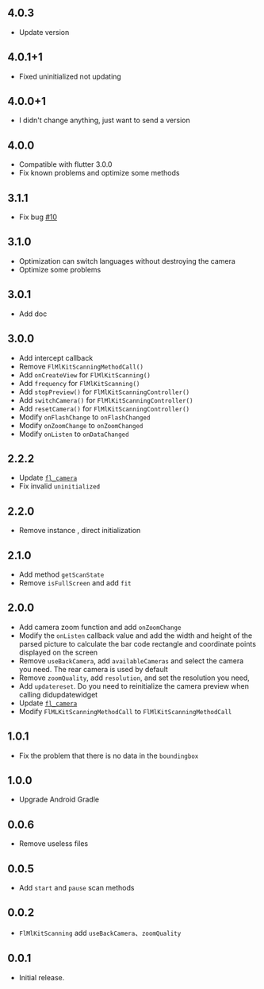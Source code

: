 ## 4.0.3

* Update version

## 4.0.1+1

* Fixed uninitialized not updating

## 4.0.0+1

* I didn't change anything, just want to send a version

## 4.0.0

* Compatible with flutter 3.0.0
* Fix known problems and optimize some methods

## 3.1.1

* Fix bug [#10](https://github.com/Wayaer/fl_mlkit_scanning/issues/10#issue-1071446534)

## 3.1.0

* Optimization can switch languages without destroying the camera
* Optimize some problems

## 3.0.1

* Add doc

## 3.0.0

* Add intercept callback
* Remove `FlMlKitScanningMethodCall()`
* Add `onCreateView` for `FlMlKitScanning()`
* Add `frequency` for `FlMlKitScanning()`
* Add `stopPreview()` for `FlMlKitScanningController()`
* Add `switchCamera()` for `FlMlKitScanningController()`
* Add `resetCamera()` for `FlMlKitScanningController()`
* Modify `onFlashChange` to `onFlashChanged`
* Modify `onZoomChange` to `onZoomChanged`
* Modify `onListen` to `onDataChanged`

## 2.2.2

* Update [`fl_camera`](https://pub.dev/packages/fl_camera)
* Fix invalid `uninitialized`

## 2.2.0

* Remove instance , direct initialization

## 2.1.0

* Add method `getScanState`
* Remove `isFullScreen` and add `fit`

## 2.0.0

* Add camera zoom function and add `onZoomChange`
* Modify the `onListen` callback value and add the width and height of the parsed picture to
  calculate the bar code rectangle and coordinate points displayed on the screen
* Remove `useBackCamera`, add `availableCameras` and select the camera you need. The rear camera is
  used by default
* Remove `zoomQuality`, add `resolution`, and set the resolution you need,
* Add `updatereset`. Do you need to reinitialize the camera preview when calling didupdatewidget
* Update [`fl_camera`](https://pub.dev/packages/fl_camera)
* Modify `FlMLKitScanningMethodCall` to `FlMlKitScanningMethodCall`

## 1.0.1

* Fix the problem that there is no data in the `boundingbox`

## 1.0.0

* Upgrade Android Gradle

## 0.0.6

* Remove useless files

## 0.0.5

* Add `start` and `pause` scan methods

## 0.0.2

* `FlMlKitScanning` add `useBackCamera`、`zoomQuality`

## 0.0.1

* Initial release.
